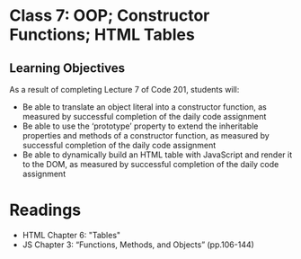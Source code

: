 # Class 7: OOP; Constructor Functions; HTML Tables

## Learning Objectives

As a result of completing Lecture 7 of Code 201, students will:
- Be able to translate an object literal into a constructor function, as measured by successful completion of the daily code assignment
- Be able to use the ‘prototype’ property to extend the inheritable properties and methods of a constructor function, as measured by successful completion of the daily code assignment
- Be able to dynamically build an HTML table with JavaScript and render it to the DOM, as measured by successful completion of the daily code assignment


# Readings

- HTML Chapter 6: "Tables"
- JS Chapter 3: “Functions, Methods, and Objects” (pp.106-144)
